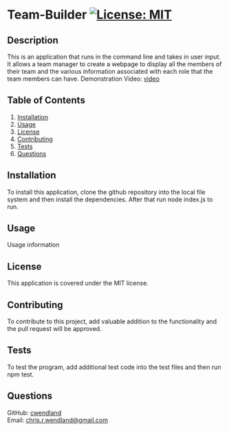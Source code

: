 # Team-Builder [![License: MIT](https://img.shields.io/badge/License-MIT-yellow.svg)](https://opensource.org/licenses/MIT)<br>
  ## Description<br>
  This is an application that runs in the command line and takes in user input. It allows a team manager to create a webpage to display all the members of their team and the various information associated with each role that the team members can have.
  Demonstration Video: [video](https://drive.google.com/file/d/1vebZGw1b_X7kQp-Hs7eDBP3GJSuIhfyO/view)<br>
  ## Table of Contents<br>
  1. [Installation](#installation)
  2. [Usage](#usage)
  3. [License](#license)
  4. [Contributing](#contributing)
  5. [Tests](#tests)
  6. [Questions](#questions)<br>
  ## Installation<br>
  To install this application, clone the github repository into the local file system and then install the dependencies. After that run node index.js to run.<br>
  ## Usage<br>
  Usage information<br>
  ## License<br>
  This application is covered under the MIT license.<br>
  ## Contributing<br>
  To contribute to this project, add valuable addition to the functionality and the pull request will be approved.<br>
  ## Tests<br>
  To test the program, add additional test code into the test files and then run npm test.<br>
  ## Questions<br>
  GitHub: [cwendland](https://github.com/cwendland/)<br>
  Email: chris.r.wendland@gmail.com

